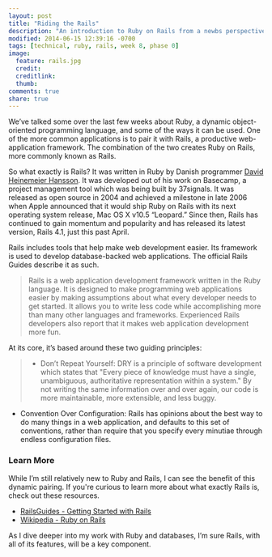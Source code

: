 ```yaml
---
layout: post
title: "Riding the Rails"
description: "An introduction to Ruby on Rails from a newbs perspective."
modified: 2014-06-15 12:39:16 -0700
tags: [technical, ruby, rails, week 8, phase 0]
image:
  feature: rails.jpg
  credit: 
  creditlink: 
  thumb: 
comments: true
share: true
---
```


We’ve talked some over the last few weeks about Ruby, a dynamic object-oriented programming language, and some of the ways it can be used. One of the more common applications is to pair it with Rails, a productive web-application framework. The combination of the two creates Ruby on Rails, more commonly known as Rails.

<!-- <figure><img src="../images/rails.jpg" alt="Close-up of train tracks" width="100%"></figure> -->

So what exactly is Rails? It was written in Ruby by Danish programmer [David Heinemeier Hansson](http://en.wikipedia.org/wiki/David_Heinemeier_Hansson). It was developed out of his work on Basecamp, a project management tool which was being built by 37signals. It was released as open source in 2004 and achieved a milestone in late 2006 when Apple announced that it would ship Ruby on Rails with its next operating system release, Mac  OS X v10.5 “Leopard.” Since then, Rails has continued to gain momentum and popularity and has released its latest version, Rails 4.1, just this past April. 

Rails includes tools that help make web development easier. Its framework is used to develop database-backed web applications. The official Rails Guides describe it as such.

> Rails is a web application development framework written in the Ruby language. It is designed to make programming web applications easier by making assumptions about what every developer needs to get started. It allows you to write less code while accomplishing more than many other languages and frameworks. Experienced Rails developers also report that it makes web application development more fun.

At its core, it’s based around these two guiding principles: 

> * Don’t Repeat Yourself: DRY is a principle of software development which states that "Every piece of knowledge must have a single, unambiguous, authoritative representation within a system." By not writing the same information over and over again, our code is more maintainable, more extensible, and less buggy.
* Convention Over Configuration: Rails has opinions about the best way to do many things in a web application, and defaults to this set of conventions, rather than require that you specify every minutiae through endless configuration files.

### Learn More

While I’m still relatively new to Ruby and Rails, I can see the benefit of this dynamic pairing. If you're curious to learn more about what exactly Rails is, check out these resources. 

* [RailsGuides - Getting Started with Rails](http://guides.rubyonrails.org/getting_started.html)
* [Wikipedia - Ruby on Rails](http://en.wikipedia.org/wiki/Ruby_on_Rails)

As I dive deeper into my work with Ruby and databases, I’m sure Rails, with all of its features, will be a key component.